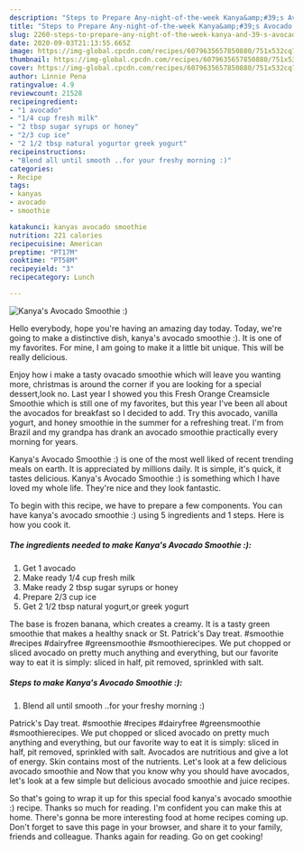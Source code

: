 ```yaml
---
description: "Steps to Prepare Any-night-of-the-week Kanya&amp;#39;s Avocado Smoothie :)"
title: "Steps to Prepare Any-night-of-the-week Kanya&amp;#39;s Avocado Smoothie :)"
slug: 2260-steps-to-prepare-any-night-of-the-week-kanya-and-39-s-avocado-smoothie
date: 2020-09-03T21:13:55.665Z
image: https://img-global.cpcdn.com/recipes/6079635657850880/751x532cq70/kanyas-avocado-smoothie-recipe-main-photo.jpg
thumbnail: https://img-global.cpcdn.com/recipes/6079635657850880/751x532cq70/kanyas-avocado-smoothie-recipe-main-photo.jpg
cover: https://img-global.cpcdn.com/recipes/6079635657850880/751x532cq70/kanyas-avocado-smoothie-recipe-main-photo.jpg
author: Linnie Pena
ratingvalue: 4.9
reviewcount: 21528
recipeingredient:
- "1 avocado"
- "1/4 cup fresh milk"
- "2 tbsp sugar syrups or honey"
- "2/3 cup ice"
- "2 1/2 tbsp natural yogurtor greek yogurt"
recipeinstructions:
- "Blend all until smooth ..for your freshy morning :)"
categories:
- Recipe
tags:
- kanyas
- avocado
- smoothie

katakunci: kanyas avocado smoothie 
nutrition: 221 calories
recipecuisine: American
preptime: "PT17M"
cooktime: "PT58M"
recipeyield: "3"
recipecategory: Lunch

---
```



![Kanya&#39;s Avocado Smoothie :)](https://img-global.cpcdn.com/recipes/6079635657850880/751x532cq70/kanyas-avocado-smoothie-recipe-main-photo.jpg)

Hello everybody, hope you're having an amazing day today. Today, we're going to make a distinctive dish, kanya&#39;s avocado smoothie :). It is one of my favorites. For mine, I am going to make it a little bit unique. This will be really delicious.

Enjoy how i make a tasty ovacado smoothie which will leave you wanting more, christmas is around the corner if you are looking for a special dessert,look no. Last year I showed you this Fresh Orange Creamsicle Smoothie which is still one of my favorites, but this year I&#39;ve been all about the avocados for breakfast so I decided to add. Try this avocado, vanilla yogurt, and honey smoothie in the summer for a refreshing treat. I&#39;m from Brazil and my grandpa has drank an avocado smoothie practically every morning for years.

Kanya&#39;s Avocado Smoothie :) is one of the most well liked of recent trending meals on earth. It is appreciated by millions daily. It is simple, it's quick, it tastes delicious. Kanya&#39;s Avocado Smoothie :) is something which I have loved my whole life. They're nice and they look fantastic.


To begin with this recipe, we have to prepare a few components. You can have kanya&#39;s avocado smoothie :) using 5 ingredients and 1 steps. Here is how you cook it.

<!--inarticleads1-->

##### The ingredients needed to make Kanya&#39;s Avocado Smoothie :):

1. Get 1 avocado
1. Make ready 1/4 cup fresh milk
1. Make ready 2 tbsp sugar syrups or honey
1. Prepare 2/3 cup ice
1. Get 2 1/2 tbsp natural yogurt,or greek yogurt


The base is frozen banana, which creates a creamy. It is a tasty green smoothie that makes a healthy snack or St. Patrick&#39;s Day treat. #smoothie #recipes #dairyfree #greensmoothie #smoothierecipes. We put chopped or sliced avocado on pretty much anything and everything, but our favorite way to eat it is simply: sliced in half, pit removed, sprinkled with salt. 

<!--inarticleads2-->

##### Steps to make Kanya&#39;s Avocado Smoothie :):

1. Blend all until smooth ..for your freshy morning :)


Patrick&#39;s Day treat. #smoothie #recipes #dairyfree #greensmoothie #smoothierecipes. We put chopped or sliced avocado on pretty much anything and everything, but our favorite way to eat it is simply: sliced in half, pit removed, sprinkled with salt. Avocados are nutritious and give a lot of energy. Skin contains most of the nutrients. Let&#39;s look at a few delicious avocado smoothie and Now that you know why you should have avocados, let&#39;s look at a few simple but delicious avocado smoothie and juice recipes. 

So that's going to wrap it up for this special food kanya&#39;s avocado smoothie :) recipe. Thanks so much for reading. I'm confident you can make this at home. There's gonna be more interesting food at home recipes coming up. Don't forget to save this page in your browser, and share it to your family, friends and colleague. Thanks again for reading. Go on get cooking!
